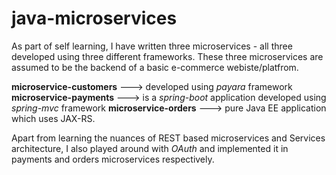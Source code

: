 # java-microservices

As part of self learning, I have written three microservices - all three developed using three different frameworks. These three microservices are assumed to be the backend of a basic e-commerce webiste/platfrom. 

**microservice-customers** ---> developed using *payara* framework
**microservice-payments**  ---> is a *spring-boot* application developed using *spring-mvc* framework
**microservice-orders**    ---> pure Java EE application which uses JAX-RS.

Apart from learning the nuances of REST based microservices and Services architecture, I also played around with *OAuth* and implemented it in payments and orders microservices respectively. 
